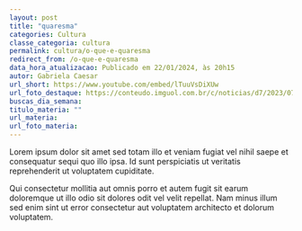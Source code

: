 ```yaml
---
layout: post
title: "quaresma"
categories: Cultura
classe_categoria: cultura
permalink: cultura/o-que-e-quaresma
redirect_from: /o-que-e-quaresma
data_hora_atualizacao: Publicado em 22/01/2024, às 20h15
autor: Gabriela Caesar
url_short: https://www.youtube.com/embed/lTuuVsDiXUw
url_foto_destaque: https://conteudo.imguol.com.br/c/noticias/d7/2023/07/06/tela-de-celular-com-o-app-threads-da-meta-1688648748382_v2_900x506.jpg
buscas_dia_semana: 
titulo_materia: ""
url_materia: 
url_foto_materia: 
---
```

Lorem ipsum dolor sit amet sed totam illo et veniam fugiat vel nihil saepe et consequatur sequi quo illo ipsa. Id sunt perspiciatis ut veritatis reprehenderit ut voluptatem cupiditate. 

Qui consectetur mollitia aut omnis porro et autem fugit sit earum doloremque ut illo odio sit dolores odit vel velit repellat. Nam minus illum sed enim sint ut error consectetur aut voluptatem architecto et dolorum voluptatem. 


